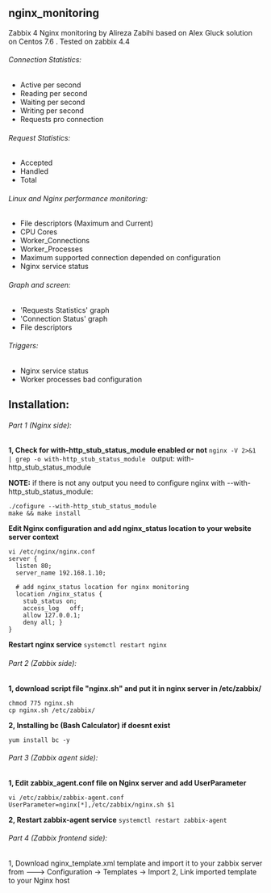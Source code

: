 ## nginx_monitoring
Zabbix 4 Nginx monitoring by Alireza Zabihi based on Alex Gluck solution on Centos 7.6 .
Tested on zabbix 4.4 

###### Connection Statistics:
- Active per second
- Reading per second
- Waiting per second
- Writing per second
- Requests pro connection

###### Request Statistics:
- Accepted
- Handled
- Total

###### Linux and Nginx performance monitoring:
- File descriptors (Maximum and Current)
- CPU Cores
- Worker_Connections
- Worker_Processes
- Maximum supported connection depended on configuration
- Nginx service status

###### Graph and screen:
- 'Requests Statistics' graph
- 'Connection Status' graph
- File descriptors

###### Triggers:
- Nginx service status
- Worker processes bad configuration

## Installation:

###### Part 1 (Nginx side):
**1, Check for with-http_stub_status_module enabled or not**
```nginx -V 2>&1 | grep -o with-http_stub_status_module ```
output:
with-http_stub_status_module

**NOTE:**
if there is not any output you need to configure nginx with --with-http_stub_status_module:
```
./cofigure --with-http_stub_status_module
make && make install
```

**Edit Nginx configuration and add nginx_status location to your website server context** 
```
vi /etc/nginx/nginx.conf
server { 
  listen 80; 
  server_name 192.168.1.10;

  # add nginx_status location for nginx monitoring 
  location /nginx_status {
   	stub_status on;     
    access_log   off;     
    allow 127.0.0.1;
    deny all; }
}
```

**Restart nginx service** 
```systemctl restart nginx```


###### Part 2 (Zabbix side):
**1, download script file "nginx.sh" and put it in nginx server in /etc/zabbix/** 
```
chmod 775 nginx.sh 
cp nginx.sh /etc/zabbix/
```

**2, Installing bc (Bash Calculator) if doesnt exist**
```
yum install bc -y
```

###### Part 3 (Zabbix agent side):
**1, Edit zabbix_agent.conf file on Nginx server and add UserParameter**
```
vi /etc/zabbix/zabbix-agent.conf 
UserParameter=nginx[*],/etc/zabbix/nginx.sh $1
```

**2, Restart zabbix-agent service**
```systemctl restart zabbix-agent```

###### Part 4 (Zabbix frontend side):
1, Download nginx_template.xml template and import it to your zabbix server from ---> Configuration -> Templates -> Import
2, Link imported template to your Nginx host

